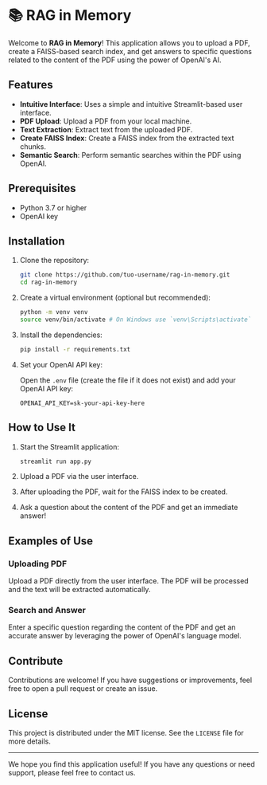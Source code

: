 # 📚 RAG in Memory

Welcome to **RAG in Memory**! This application allows you to upload a PDF, create a FAISS-based search index, and get answers to specific questions related to the content of the PDF using the power of OpenAI's AI.

## Features

- **Intuitive Interface**: Uses a simple and intuitive Streamlit-based user interface.
- **PDF Upload**: Upload a PDF from your local machine.
- **Text Extraction**: Extract text from the uploaded PDF.
- **Create FAISS Index**: Create a FAISS index from the extracted text chunks.
- **Semantic Search**: Perform semantic searches within the PDF using OpenAI.

## Prerequisites

- Python 3.7 or higher
- OpenAI key

## Installation

1. Clone the repository:

    ```sh
    git clone https://github.com/tuo-username/rag-in-memory.git
    cd rag-in-memory
    ```

2. Create a virtual environment (optional but recommended):

    ```sh
    python -m venv venv
    source venv/bin/activate # On Windows use `venv\Scripts\activate`
    ```

3. Install the dependencies:

    ```sh
    pip install -r requirements.txt
    ```

4. Set your OpenAI API key:

    Open the `.env` file (create the file if it does not exist) and add your OpenAI API key:

    ```env
    OPENAI_API_KEY=sk-your-api-key-here
    ```

## How to Use It

1. Start the Streamlit application:

    ```sh
    streamlit run app.py
    ```

2. Upload a PDF via the user interface.

3. After uploading the PDF, wait for the FAISS index to be created.

4. Ask a question about the content of the PDF and get an immediate answer!

## Examples of Use

### Uploading PDF

Upload a PDF directly from the user interface. The PDF will be processed and the text will be extracted automatically.

### Search and Answer

Enter a specific question regarding the content of the PDF and get an accurate answer by leveraging the power of OpenAI's language model.

## Contribute

Contributions are welcome! If you have suggestions or improvements, feel free to open a pull request or create an issue.

## License

This project is distributed under the MIT license. See the `LICENSE` file for more details.

---

We hope you find this application useful! If you have any questions or need support, please feel free to contact us.
